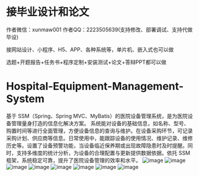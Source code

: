 # 接毕业设计和论文
作者微信：xunmaw001  作者QQ：2223505639(支持修改、部署调试、支持代做毕设)

接网站设计、小程序、H5、APP、各种系统等，单片机、嵌入式也可以做

选题+开题报告+任务书+程序定制+安装测试+论文+答辩PPT都可以做
# Hospital-Equipment-Management-System
基于 SSM（Spring、Spring MVC、MyBatis）的医院设备管理系统，是为医院设备管理量身打造的信息化解决方案。  系统能对设备的基础信息，如名称、型号、购置时间等进行全面管理，方便设备信息的查询与维护。在设备采购环节，可记录采购计划、供应商等信息。日常使用中，能跟踪设备的使用情况、维护记录、维修历史等。设置了设备预警功能，当设备临近保养期或出现故障隐患时及时提醒。同时，支持多维度的统计分析，为设备的合理配置与更新提供数据依据。依托 SSM 框架，系统稳定可靠，提升了医院设备管理的效率和水平。 
![image](https://github.com/user-attachments/assets/3e8259fb-78a4-4a6b-9103-a689362837b1)
![image](https://github.com/user-attachments/assets/129c9376-612c-43e8-9022-1f23af41a47a)
![image](https://github.com/user-attachments/assets/9987e5d5-62f3-44a5-879f-d918ed17934d)
![image](https://github.com/user-attachments/assets/2f33a6f6-1831-40df-bd21-e11ae60a5985)
![image](https://github.com/user-attachments/assets/8076245f-a930-4ab0-89e6-c031f5640e7f)
![image](https://github.com/user-attachments/assets/e19f11cf-69c8-414c-b10a-a3366a62390f)
![image](https://github.com/user-attachments/assets/de74746c-fc0b-4e4b-b0a3-d743d8cce0db)
![image](https://github.com/user-attachments/assets/b07fab5a-c9b1-4188-b6d3-b6df00940bd8)
